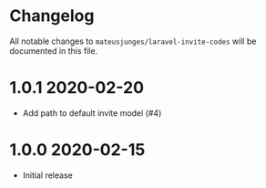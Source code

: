# Changelog

All notable changes to `mateusjunges/laravel-invite-codes` will be documented in this file.

# 1.0.1 2020-02-20
- Add path to default invite model (#4)

# 1.0.0 2020-02-15
- Initial release
